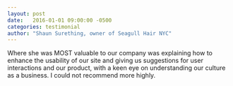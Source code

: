 ```yaml
---
layout: post
date:   2016-01-01 09:00:00 -0500
categories: testimonial
author: "Shaun Surething, owner of Seagull Hair NYC"
---
```


Where she was MOST valuable to our company was explaining how to enhance the usability of our site and giving us suggestions for user interactions and our product, with a keen eye on understanding our culture as a business. I could not recommend more highly.